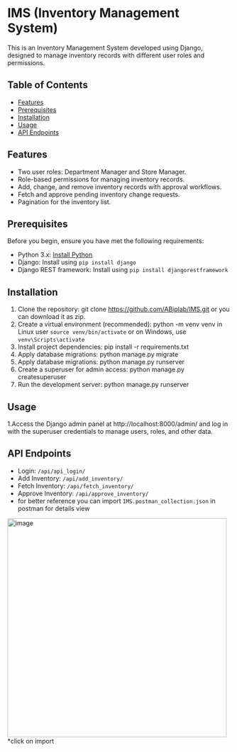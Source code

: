 # IMS (Inventory Management System)

This is an Inventory Management System developed using Django, designed to manage inventory records with different user roles and permissions.
## Table of Contents
- [Features](#features)
- [Prerequisites](#prerequisites)
- [Installation](#installation)
- [Usage](#usage)
- [API Endpoints](#api-endpoints)


## Features

- Two user roles: Department Manager and Store Manager.
- Role-based permissions for managing inventory records.
- Add, change, and remove inventory records with approval workflows.
- Fetch and approve pending inventory change requests.
- Pagination for the inventory list.

## Prerequisites

Before you begin, ensure you have met the following requirements:

- Python 3.x: [Install Python](https://www.python.org/downloads/)
- Django: Install using `pip install django`
- Django REST framework: Install using `pip install djangorestframework`

## Installation

1. Clone the repository:
    git clone https://github.com/ABiplab/IMS.git or you can download it as zip.
2. Create a virtual environment (recommended):
    python -m venv venv
    in Linux user `source venv/bin/activate`   or on Windows, use `venv\Scripts\activate`
3. Install project dependencies:
    pip install -r requirements.txt
4. Apply database migrations:
    python manage.py migrate
5. Apply database migrations:
    python manage.py runserver
6. Create a superuser for admin access:
    python manage.py createsuperuser
7. Run the development server:
    python manage.py runserver

## Usage
1.Access the Django admin panel at http://localhost:8000/admin/ and log in with the superuser credentials to manage users, roles, and other data.

## API Endpoints
* Login: `/api/api_login/`
* Add Inventory: `/api/add_inventory/`
* Fetch Inventory: `/api/fetch_inventory/`
* Approve Inventory: `/api/approve_inventory/`
* for better reference you can import `IMS.postman_collection.json` in postman for details view
<img width="494" alt="image" src="https://github.com/ABiplab/IMS/assets/35728992/fcea272b-1d91-4add-97c7-add6265d2e90">
*click on import
